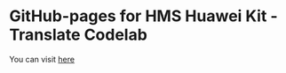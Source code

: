 # GitHub-pages for HMS Huawei Kit - Translate Codelab
You can visit [here](https://mrtckr008.github.io/gh-pages-mlkittranslate/#0)
